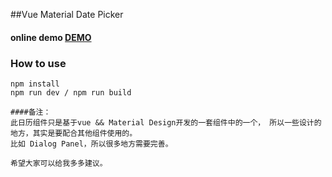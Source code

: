##Vue Material Date Picker

#### online demo  [DEMO](http://www.aruoyi.cn)


### How to use

```
npm install
npm run dev / npm run build
```


```
####备注：
此日历组件只是基于vue && Material Design开发的一套组件中的一个， 所以一些设计的地方，其实是要配合其他组件使用的。
比如 Dialog Panel，所以很多地方需要完善。

希望大家可以给我多多建议。
```
